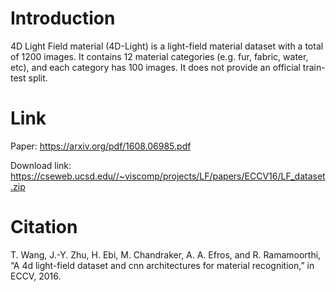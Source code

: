 # Introduction
4D Light Field material (4D-Light) is a light-field material dataset with a total of 1200 images. It contains 12 material categories (e.g. fur, fabric, water, etc), and each category has 100 images. It does
not provide an official train-test split.

 <!--
# Splits
 For 4D-Light, werandomly selected 70 images in each category for training, and the rest 30 images for testing. According to the same proportion, we randomly divide the dataset into 4 splits. --> 

# Link
Paper: https://arxiv.org/pdf/1608.06985.pdf

Download link: https://cseweb.ucsd.edu//~viscomp/projects/LF/papers/ECCV16/LF_dataset.zip

# Citation
  T. Wang, J.-Y. Zhu, H. Ebi, M. Chandraker, A. A. Efros, and R. Ramamoorthi, “A 4d light-field dataset and cnn architectures for material recognition,” in ECCV, 2016.
